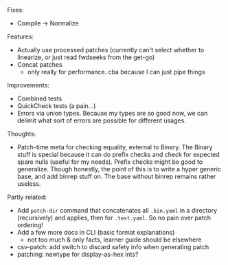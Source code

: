 Fixes:

  * Compile -> Normalize

Features:

  * Actually use processed patches (currently can't select whether to linearize,
    or just read fwdseeks from the get-go)
  * Concat patches
    * only really for performance. cba because I can just pipe things

Improvements:

  * Combined tests
  * QuickCheck tests (a pain...)
  * Errors via union types. Because my types are so good now, we can delimit
    what sort of errors are possible for different usages.

Thoughts:

  * Patch-time meta for checking equality, external to Binary. The Binary stuff
    is special because it can do prefix checks and check for expected spare
    nulls (useful for my needs). Prefix checks might be good to generalize.
    Though honestly, the point of this is to write a hyper generic base, and add
    binrep stuff on. The base without binrep remains rather useless.

Partly related:

  * Add `patch-dir` command that concatenates all `.bin.yaml` in a directory
    (recursively) and applies, then for `.text.yaml`. So no pain over patch
    ordering!
  * Add a few more docs in CLI (basic format explanations)
    * not too much & only facts, learner guide should be elsewhere
  * csv-patch: add switch to discard safety info when generating patch
  * patching: newtype for display-as-hex ints?

